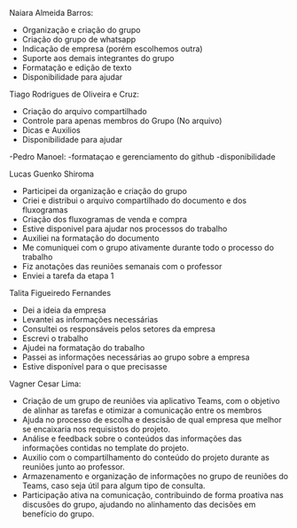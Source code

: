 Naiara Almeida Barros:
- Organização e criação do grupo
- Criação do grupo de whatsapp
- Indicação de empresa (porém escolhemos outra)
- Suporte aos demais integrantes do grupo
- Formatação e edição de texto
- Disponibilidade para ajudar

Tiago Rodrigues de Oliveira e Cruz:
- Criação do arquivo compartilhado
- Controle para apenas membros do Grupo (No arquivo)
- Dicas e Auxilios
- Disponibilidade para ajudar

-Pedro Manoel: 
-formataçao e gerenciamento do github
-disponibilidade

Lucas Guenko Shiroma
- Participei da organização e criação do grupo
- Criei e distribui o arquivo compartilhado do documento e dos fluxogramas 
- Criação dos fluxogramas de venda e compra
- Estive disponivel para ajudar nos processos do trabalho
- Auxiliei na formatação do documento
- Me comuniquei com o grupo ativamente durante todo o processo do trabalho
- Fiz anotações das reuniões semanais com o professor
- Enviei a tarefa da etapa 1


Talita Figueiredo Fernandes
- Dei a ideia da empresa  
- Levantei as informações necessárias  
- Consultei os responsáveis pelos setores da empresa 
- Escrevi o trabalho
- Ajudei na formatação do trabalho  
- Passei as informações necessárias ao grupo sobre a empresa  
 - Estive disponível para o que precisasse

Vagner Cesar Lima:
- Criação de um grupo de reuniões via aplicativo Teams, com o objetivo de alinhar as tarefas e otimizar a comunicação entre os membros
- Ajuda no processo de escolha e descisão de qual empresa que melhor se encaixaria nos requisistos do projeto.
- Análise e feedback sobre o conteúdos das informações das informações contidas no template do projeto.
- Auxilio com o compartilhamento do conteúdo do projeto durante as reuniões junto ao professor.
- Armazenamento e organização de informações no grupo de reuniões do Teams, caso seja útil para algum tipo de consulta.
- Participação ativa na comunicação, contribuindo de forma proativa nas discusões do grupo, ajudando no alinhamento das decisões em benefício do grupo.
